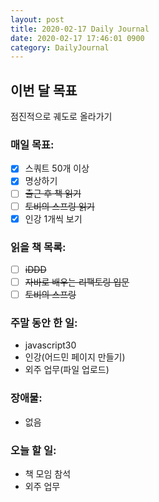 ```yaml
---
layout: post
title: 2020-02-17 Daily Journal
date: 2020-02-17 17:46:01 0900
category: DailyJournal
---
```


## 이번 달 목표
점진적으로 궤도로 올라가기

### 매일 목표:
- [x] 스쿼트 50개 이상
- [x] 명상하기
- [ ] ~~출근 후 책 읽기~~
- [ ] ~~토비의 스프링 읽기~~
- [x] 인강 1개씩 보기

### 읽을 책 목록:
- [ ] ~~iDDD~~
- [ ] ~~자바로 배우는 리팩토링 입문~~
- [ ] ~~토비의 스프링~~

### 주말 동안 한 일:
* javascript30
* 인강(어드민 페이지 만들기)
* 외주 업무(파일 업로드)

### 장애물:
* 없음

### 오늘 할 일:
* 책 모임 참석
* 외주 업무